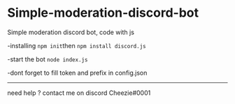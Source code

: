 # Simple-moderation-discord-bot
Simple moderation discord bot, code with js

-installing `npm init`then `npm install discord.js`

-start the bot `node index.js`

-dont forget to fill token and prefix in config.json


_______________________________________________________
need help ? contact me on discord Cheezie#0001
